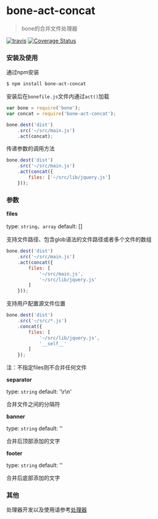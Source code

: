 # bone-act-concat
> bone的合并文件处理器

[![travis](https://api.travis-ci.org/wyicwx/bone-act-concat.png)](https://travis-ci.org/wyicwx/bone-act-concat) [![Coverage Status](https://coveralls.io/repos/wyicwx/bone-act-concat/badge.png?branch=master)](https://coveralls.io/r/wyicwx/bone-act-concat?branch=master)

### 安装及使用

通过npm安装

```sh
$ npm install bone-act-concat 
```

安装后在`bonefile.js`文件内通过`act()`加载

```js
var bone = require('bone');
var concat = require('bone-act-concat');

bone.dest('dist')
	.src('~/src/main.js')
	.act(concat);
```

传递参数的调用方法

```js
bone.dest('dist')
	.src('~/src/main.js')
	.act(concat({
		files: ['~/src/lib/jquery.js']
	}));
```

### 参数

**files**

type: `string`、`array`  default: []

支持文件路径、包含glob语法的文件路径或者多个文件的数组

```js
bone.dest('dist')
	.src('~/src/main.js')
	.act(concat({
		files: [
			'~/src/main.js',
			'~/src/lib/jquery.js'
		]
	}));
```
支持用户配置源文件位置
```js
bone.dest('dist')
    .src('~/src/*.js')
    .concat({
        files: [
            '~/src/lib/jquery.js',
            '__self__'
        ]
    });
```

注：不指定files则不合并任何文件

**separator**

type: `string`  default: '\r\n'

合并文件之间的分隔符

**banner**

type: `string`  default: ''

合并后顶部添加的文字

**footer**

type: `string`  default: ''

合并后底部添加的文字

### 其他

处理器开发以及使用请参考[处理器](https://github.com/wyicwx/bone/blob/master/docs/plugin.md)